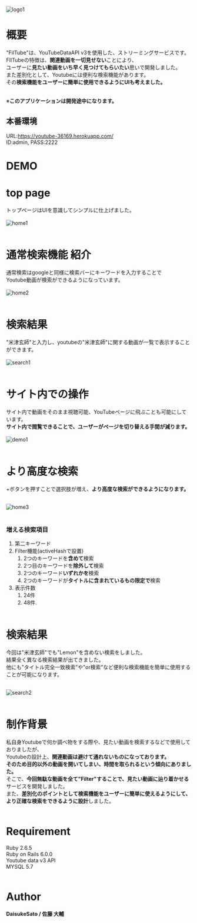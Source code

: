 <br>

![logo1](https://user-images.githubusercontent.com/87253195/150742958-80e2497b-22fe-4be5-83cf-9921035229df.png)

# 概要
  "FilTube"は、YouTubeDataAPI v3を使用した、ストリーミングサービスです。<br>
  FIlTubeの特徴は、**関連動画を一切見せない**ことにより、<br>
  ユーザーに**見たい動画をいち早く見つけてもらいたい**思いで開発しました。<br>
  また差別化として、Youtubeには便利な検索機能があります。<br>
  その**検索機能をユーザーに簡単に使用できるようにUIも考えました。**<br>
<br>

※**このアプリケーションは開発途中になります。**

## 本番環境
  URL:https://youtube-36169.herokuapp.com/
<br>
  ID:admin, PASS:2222
<br>

# DEMO


# top page
  トップページはUIを意識してシンプルに仕上げました。<br><br>
  ![home1](https://user-images.githubusercontent.com/87253195/150743345-02c21728-d6bc-42e7-a192-9523e5be0b70.png)<br><br>

# 通常検索機能 紹介
  通常検索はgoogleと同様に検索バーにキーワードを入力することで<br>
  Youtube動画が検索ができるようになっています。<br><br>
  ![home2](https://user-images.githubusercontent.com/87253195/150743448-5e4548d2-4b2c-4c86-aecd-6e72a125ff5b.png)<br><br>

# 検索結果
  "米津玄師"と入力し、youtubeの"米津玄師"に関する動画が一覧で表示することができます。<br><br>
  ![search1](https://user-images.githubusercontent.com/87253195/150743568-28f7d4ed-4a81-4e57-aa68-58794994f7bc.png)<br><br>

# サイト内での操作
  サイト内で動画をそのまま視聴可能、YouTubeページに飛ぶことも可能にしています。<br>
  **サイト内で閲覧できることで、ユーザーがページを切り替える手間が減ります。**<br><br>
  ![demo1](https://user-images.githubusercontent.com/87253195/150743549-748a8804-0932-458c-83a5-d0cc7480d3c4.png)<br><br>


# より高度な検索
  +ボタンを押すことで選択肢が増え、**より高度な検索ができるようになります。**<br><br>

  ![home3](https://user-images.githubusercontent.com/87253195/150743495-d39fa43f-4447-47b8-be7b-92dae645d1d1.png)<br><br>

### 増える検索項目
  1. 第二キーワード
  1. Filter機能(activeHashで設置)
      1. 2つのキーワードを**含めて**検索
      1. 2つ目のキーワードを**除外して**検索
      1. 2つのキーワード**いずれかを**検索
      1. 2つのキーワードが**タイトルに含まれているもの限定で**検索
  1. 表示件数
      1. 24件
      1. 48件.
  <br><br>



# 検索結果
  今回は"米津玄師"でも"Lemon"を含めない検索をしました。<br>
  結果全く異なる検索結果が出てきました。<br>
  他にも"タイトル完全一致検索"や"or検索"など便利な検索機能を簡単に使用することが可能になります。<br><br>

  ![search2](https://user-images.githubusercontent.com/87253195/150743577-08782e0f-4ff7-499c-8064-8d4c8b572a7f.png)<br><br>


# 制作背景
  私自身Youtubeで何か調べ物をする際や、見たい動画を検索するなどで使用しておりましたが、<br>
  Youtubeの設計上、**関連動画は避けて通れないものになっております。**<br>
  **そのため目的以外の動画を開いてしまい、時間を取られるという傾向にありました。**<br>
  そこで、**今回無駄な動画を全て"Filter"することで、見たい動画に辿り着かせる**サービスを開発しました。<br>
  また、**差別化のポイントとして検索機能をユーザーに簡単に使えるようにして、より正確な検索をできるように設計**しました。<br><br>


# Requirement
  Ruby 2.6.5<br>
  Ruby on Rails 6.0.0<br>
  Youtube data v3 API<br>
  MYSQL 5.7<br><br>


# Author
  **DaisukeSato / 佐藤 大輔**